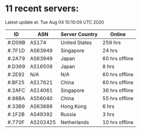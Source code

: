 # 11 recent servers:

Latest update at: Tue Aug 04 10:10:09 UTC 2020

| ID | ASN | Server Country | Online |
| -- | --- | -------------- | ------ |
| #.D09B | AS174 | United States | 259 hrs |
| #.7F1D | AS63949 | Singapore | 24 hrs |
| #.2A79 | AS63949 | Japan | 60 hrs offline |
| #.D369 | AS16509 | Japan | 8 hrs |
| #.2E92 | N/A | N/A | 60 hrs offline |
| #.BF25 | AS17621 | China | 60 hrs offline |
| #.2AFC | AS14061 | Singapore | 36 hrs offline |
| #.88BA | AS56040 | China | 55 hrs offline |
| #.33B9 | AS63888 | Hong Kong | 6 hrs |
| #.1F2B | AS49392 | Russia | 3 hrs |
| #.770F | AS202425 | Netherlands | 10 hrs offline |

